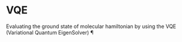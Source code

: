 # VQE
Evaluating the ground state of molecular hamiltonian by using the VQE (Variational Quantum EigenSolver) ¶
